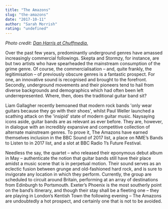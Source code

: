 ```yaml
---
title: "The Amazons"
slug: "the-amazons"
date: "2017-10-11"
author: "Sarah Morrish"
rating: "undefined"
---
```


_Photo credit: [Dan Harris at Chuffmedia.](http://chuffmedia.com/artists/the-amazons)_

Over the past few years, predominantly underground genres have amassed increasingly commercial followings. Skepta and Stormzy, for instance, are but two artists who have spearheaded the mainstream consumption of the grime genre. Of course, the commercialisation – and, quite frankly, the legitimisation – of previously obscure genres is a fantastic prospect. For one, an innovative sound is recognised and brought to the forefront. Secondly, underground movements and their pioneers tend to hail from diverse backgrounds and demographics which had often been left underrepresented. Where, then, does the traditional guitar band sit?

Liam Gallagher recently bemoaned that modern rock bands 'only wear guitars because they go with their shoes', whilst Paul Weller launched a scathing attack on the 'insipid' state of modern guitar music. Naysaying icons aside, guitar bands are as relevant as ever before. They are, however, in dialogue with an incredibly expansive and competitive collection of alternate mainstream genres. To prove it, The Amazons have earned themselves inclusion in the BBC Sound of 2017 list, a place on NME’s Bands to Listen to in 2017 list, and a slot at BBC Radio 1’s Future Festival.

Needless the say, the quartet – who released their eponymous debut album in May – authenticate the notion that guitar bands still have their place amidst a music scene that is in perpetual motion. Their sound serves as an eclectic fusion between grunge and old-fashioned hard rock, and is sure to invigorate any location in which they perform. Currently, the group are scheduled to circuit around Britain, performing at an array of destinations from Edinburgh to Portsmouth. Exeter’s Phoenix is the most southerly point on the band’s itinerary, and though their stay shall be a fleeting one – they are playing in London’s Kentish Town the following evening – The Amazons are undoubtedly a hot prospect, and certainly one that is not to be avoided.
